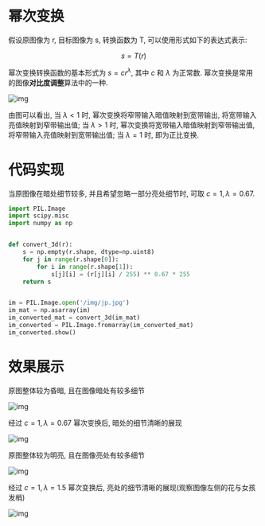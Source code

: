 # 幂次变换

假设原图像为 r, 目标图像为 s, 转换函数为 T, 可以使用形式如下的表达式表示:

$$
s = T(r)
$$

幂次变换转换函数的基本形式为 $s = cr^\lambda$, 其中 $c$ 和 $\lambda$ 为正常数. 幂次变换是常用的图像**对比度调整**算法中的一种.

![img](/img/pil/contrast/power_law.jpg)

由图可以看出, 当 $\lambda < 1$ 时, 幂次变换将窄带输入暗值映射到宽带输出, 将宽带输入亮值映射到窄带输出值; 当 $\lambda > 1$ 时, 幂次变换将宽带输入暗值映射到窄带输出值, 将窄带输入亮值映射到宽带输出值; 当 $\lambda = 1$ 时, 即为正比变换.

# 代码实现

当原图像在暗处细节较多, 并且希望忽略一部分亮处细节时, 可取 $c = 1, \lambda = 0.67$.

```py
import PIL.Image
import scipy.misc
import numpy as np


def convert_3d(r):
    s = np.empty(r.shape, dtype=np.uint8)
    for j in range(r.shape[0]):
        for i in range(r.shape[1]):
            s[j][i] = (r[j][i] / 255) ** 0.67 * 255
    return s


im = PIL.Image.open('/img/jp.jpg')
im_mat = np.asarray(im)
im_converted_mat = convert_3d(im_mat)
im_converted = PIL.Image.fromarray(im_converted_mat)
im_converted.show()
```

# 效果展示
原图整体较为昏暗, 且在图像暗处有较多细节

![img](/img/pil/contrast/sample1.jpg)

经过 $c = 1, \lambda = 0.67$ 幂次变换后, 暗处的细节清晰的展现

![img](/img/pil/contrast/sample2.jpg)

原图整体较为明亮, 且在图像亮处有较多细节

![img](/img/pil/contrast/sample3.jpg)

经过 $c = 1, \lambda = 1.5$ 幂次变换后, 亮处的细节清晰的展现(观察图像左侧的花与女孩发梢)

![img](/img/pil/contrast/sample4.jpg)
